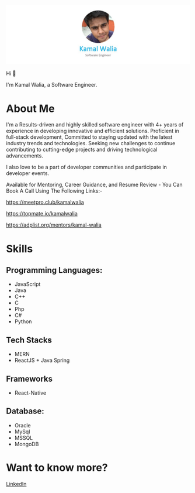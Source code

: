 ![Header](https://raw.githubusercontent.com/Kamal-Walia/About-Me/master/Header.jpg)

Hi :wave: 

I'm Kamal Walia, a Software Engineer.

# About Me
I'm a Results-driven and highly skilled software engineer with 4+ years of experience in developing innovative and efficient solutions. Proficient in full-stack development, Committed to staying updated with the latest industry trends and technologies. Seeking new challenges to continue contributing to cutting-edge projects and driving technological advancements.

I also love to be a part of developer communities and participate in developer events.

Available for Mentoring, Career Guidance, and Resume Review - You Can Book A Call Using The Following Links:- 

https://meetpro.club/kamalwalia

https://topmate.io/kamalwalia

https://adplist.org/mentors/kamal-walia


# Skills
## Programming Languages:
* JavaScript
* Java
* C++
* C
* Php
* C#
* Python


## Tech Stacks  
* MERN
* ReactJS + Java Spring
  

## Frameworks
* React-Native


## Database:
* Oracle
* MySql
* MSSQL
* MongoDB

# Want to know more?

[LinkedIn](https://www.linkedin.com/in/kamalwalia/)

